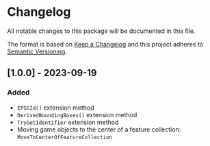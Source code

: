 # Changelog

All notable changes to this package will be documented in this file.

The format is based on [Keep a Changelog](http://keepachangelog.com/en/1.0.0/)
and this project adheres to [Semantic Versioning](http://semver.org/spec/v2.0.0.html).

## [1.0.0] - 2023-09-19

### Added

- `EPSGId()` extension method
- `DerivedBoundingBoxes()` extension method
- `TryGetIdentifier` extension method
- Moving game objects to the center of a feature collection: `MoveToCenterOfFeatureCollection`